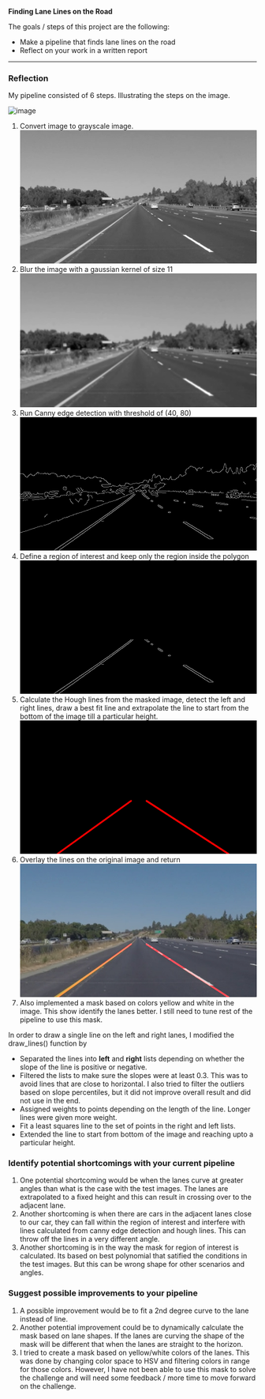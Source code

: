 **Finding Lane Lines on the Road**

The goals / steps of this project are the following:
* Make a pipeline that finds lane lines on the road
* Reflect on your work in a written report


[//]: # (Image References)

[image1]: ./test_images/solidYellowLeft.jpg "SolidYellowLeft"
[image2]: ./test_images/gray.jpg "gray"
[image3]: ./test_images/solidYellowLeft_blur.jpg "blur"
[image4]: ./test_images/solidYellowLeft_edges.jpg "edges"
[image5]: ./test_images/solidYellowLeft_masked_edges.jpg "masked_edges"
[image6]: ./test_images/solidYellowLeft_lines.jpg "hough lines"
[image7]: ./test_images/pr_solidYellowLeft.jpg "hough lines"

---

### Reflection

My pipeline consisted of 6 steps. Illustrating the steps on the image.

![image][image1]

1. Convert image to grayscale image.
![Grayscale][image2]
2. Blur the image with a gaussian kernel of size 11
![Blur][image3]
3. Run Canny edge detection with threshold of (40, 80)
![Edge][image4]
4. Define a region of interest and keep only the region inside the polygon
![Masked Image][image5]
5. Calculate the Hough lines from the masked image, detect the left and right lines, draw a best fit line and extrapolate the line to start from the bottom of the image till a particular height.
![HoughL][image6]
6. Overlay the lines on the original image and return
![Processed][image7]
7. Also implemented a mask based on colors yellow and white in the image. This show identify the lanes better. I still need to tune rest of the pipeline to use this mask.

In order to draw a single line on the left and right lanes, I modified the draw_lines() function by
* Separated the lines into **left** and **right** lists depending on whether the slope of the line is positive or negative.
* Filtered the lists to make sure the slopes were at least 0.3. This was to avoid lines that are close to horizontal. I also tried to filter the outliers based on slope percentiles, but it did not improve overall result and did not use in the end.
* Assigned weights to points depending on the length of the line. Longer lines were given more weight.
* Fit a least squares line to the set of points in the right and left lists.
* Extended the line to start from bottom of the image and reaching upto a particular height.


### Identify potential shortcomings with your current pipeline


1. One potential shortcoming would be when the lanes curve at greater angles than what is the case with the test images. The lanes are extrapolated to a fixed height and this can result in crossing over to the adjacent lane.
2. Another shortcoming is when there are cars in the adjacent lanes close to our car, they can fall within the region of interest and interfere with lines calculated from canny edge detection and hough lines. This can throw off the lines in a very different angle.
3. Another shortcoming is in the way the mask for region of interest is calculated. Its based on best polynomial that satified the conditions in the test images. But this can be wrong shape for other scenarios and angles.


### Suggest possible improvements to your pipeline

1. A possible improvement would be to fit a 2nd degree curve to the lane instead of line.
2. Another potential improvement could be to dynamically calculate the mask based on lane shapes. If the lanes are curving the shape of the mask will be different that when the lanes are straight to the horizon.
3. I tried to create a mask based on yellow/white colors of the lanes. This was done by changing color space to HSV and filtering colors in range for those colors. However, I have not been able to use this mask to solve the challenge and will need some feedback / more time to move forward on the challenge.
